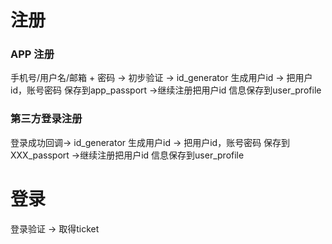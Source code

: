 # 注册 #

### APP 注册 ###
手机号/用户名/邮箱 + 密码 -> 初步验证 -> id_generator 生成用户id
-> 把用户id，账号密码 保存到app_passport ->继续注册把用户id 信息保存到user_profile

### 第三方登录注册 ##
登录成功回调-> id_generator 生成用户id
-> 把用户id，账号密码 保存到XXX_passport ->继续注册把用户id 信息保存到user_profile

# 登录 #
登录验证 -> 取得ticket 
